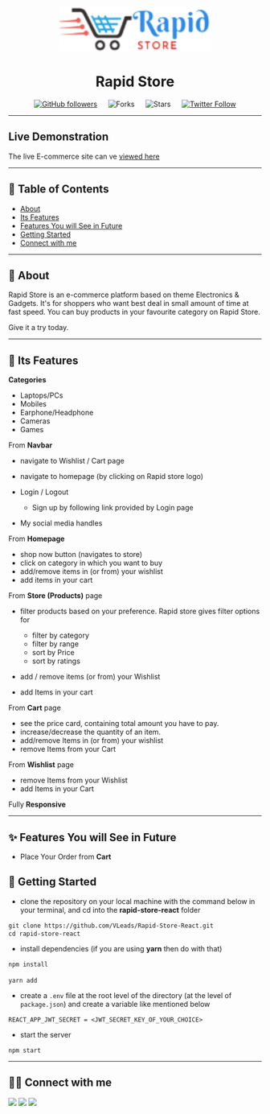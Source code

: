 ﻿<div align="center">
<img src="./public/assets/img/rapidstore-logo.png" alt="rapid store logo" width="300px" />

# Rapid Store

[![GitHub followers](https://img.shields.io/github/followers/vleads?style=social)](https://github.com/vleads)
&emsp;
![Forks](https://img.shields.io/github/forks/vleads/Rapid-Store-React)
&emsp;
![Stars](https://img.shields.io/github/stars/vleads/Rapid-Store-React)
&emsp;
[![Twitter Follow](https://img.shields.io/twitter/follow/vishalk01234?style=social)](https://twitter.com/vishalk01234)

</div>

---

## Live Demonstration

The live E-commerce site can ve [viewed here](https://rapidstore-dev.netlify.app/)

---

## 📕 Table of Contents

- [About](#-about)
- [Its Features](#-its-features)
- [Features You will See in Future](#-features-you-will-see-in-future)
- [Getting Started](#-getting-started)
- [Connect with me](#-connect-with-me)

---

## 📖 About

Rapid Store is an e-commerce platform based on theme Electronics & Gadgets. It's for shoppers who want best deal in small amount of time at fast speed. You can buy products in your favourite category on Rapid Store.

Give it a try today.

---

## 🚀 Its Features

**Categories**

- Laptops/PCs
- Mobiles
- Earphone/Headphone
- Cameras
- Games

From **Navbar**

- navigate to Wishlist / Cart page
- navigate to homepage (by clicking on Rapid store logo)
- Login / Logout

  - Sign up by following link provided by Login page

- My social media handles

From **Homepage**

- shop now button (navigates to store)
- click on category in which you want to buy
- add/remove items in (or from) your wishlist
- add items in your cart

From **Store (Products)** page

- filter products based on your preference. Rapid store gives filter options for

  - filter by category
  - filter by range
  - sort by Price
  - sort by ratings

- add / remove items (or from) your Wishlist
- add Items in your cart

From **Cart** page

- see the price card, containing total amount you have to pay.
- increase/decrease the quantity of an item.
- add/remove Items in (or from) your wishlist
- remove Items from your Cart

From **Wishlist** page

- remove Items from your Wishlist
- add Items in your Cart

Fully **Responsive**

---

## ✨ Features You will See in Future

- Place Your Order from **Cart**

## 🔌 Getting Started

- clone the repository on your local machine with the command below in your terminal, and cd into the **rapid-store-react** folder

```
git clone https://github.com/VLeads/Rapid-Store-React.git
cd rapid-store-react
```

- install dependencies (if you are using **yarn** then do with that)

```
npm install

yarn add
```

- create a `.env` file at the root level of the directory (at the level of `package.json`) and create a variable like mentioned below

```
REACT_APP_JWT_SECRET = <JWT_SECRET_KEY_OF_YOUR_CHOICE>
```

- start the server

```
npm start
```

---

## 👨‍💻 Connect with me

<a href="https://twitter.com/vishalk01234"><img src="https://img.shields.io/badge/Twitter-1DA1F2?style=for-the-badge&logo=twitter&logoColor=white"/></a>
<a href="https://www.linkedin.com/in/vishalkumar28//"><img src="https://img.shields.io/badge/LinkedIn-0077B5?style=for-the-badge&logo=linkedin&logoColor=white"/></a>
<a href="https://github.com/VLeads"><img src="https://img.shields.io/badge/GitHub-100000?style=for-the-badge&logo=github&logoColor=white"/></a>

